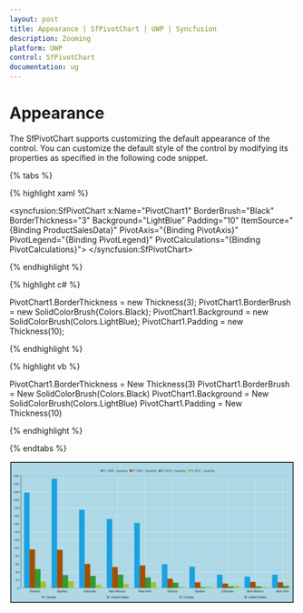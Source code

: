 ```yaml
---
layout: post
title: Appearance | SfPivotChart | UWP | Syncfusion
description: Zooming
platform: UWP
control: SfPivotChart
documentation: ug
---
```


# Appearance

The SfPivotChart supports customizing the default appearance of the control. You can customize the default style of the control by modifying its properties as specified in the following code snippet.

{% tabs %}

{% highlight xaml %}

<syncfusion:SfPivotChart x:Name="PivotChart1" BorderBrush="Black" BorderThickness="3" Background="LightBlue" Padding="10"
                         ItemSource="{Binding ProductSalesData}" PivotAxis="{Binding PivotAxis}"
                         PivotLegend="{Binding PivotLegend}" PivotCalculations="{Binding PivotCalculations}">
</syncfusion:SfPivotChart>

{% endhighlight %}

{% highlight c# %}

PivotChart1.BorderThickness = new Thickness(3);
PivotChart1.BorderBrush = new SolidColorBrush(Colors.Black);
PivotChart1.Background = new SolidColorBrush(Colors.LightBlue);
PivotChart1.Padding = new Thickness(10);

{% endhighlight %}

{% highlight vb %}

PivotChart1.BorderThickness = New Thickness(3)
PivotChart1.BorderBrush = New SolidColorBrush(Colors.Black)
PivotChart1.Background = New SolidColorBrush(Colors.LightBlue)
PivotChart1.Padding = New Thickness(10)

{% endhighlight %}

{% endtabs %}

![](Appearance_images/appearance.png)